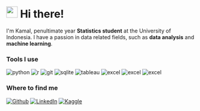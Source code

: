 <h1><img src="https://emojis.slackmojis.com/emojis/images/1643514476/4594/blob-wave.gif?1643514476" width="30"/> Hi there!</h1>

<p>I'm Kamal, penultimate year <b>Statistics student</b> at the University of Indonesia. I have a passion in data related fields, such as <b>data analysis</b> and <b>machine learning</b>.</p>

<h3>Tools I use</h3>
<p>
  <img alt="python" src="https://img.shields.io/badge/-Python-3776AB?style=flat-square&logo=python&logoColor=white" />
  <img alt="r" src="https://img.shields.io/badge/-R-276DC3?style=flat-square&logo=r&logoColor=white" />
  <img alt="git" src="https://img.shields.io/badge/-Git-F05032?style=flat-square&logo=git&logoColor=white" />
  <img alt="sqlite" src="https://img.shields.io/badge/-SQLite-003B57?style=flat-square&logo=sqlite&logoColor=white" />
  <img alt="tableau" src="https://img.shields.io/badge/-Tableau-E97627?style=flat-square&logo=tableau&logoColor=white" />
  <img alt="excel" src="https://img.shields.io/badge/-Looker_Studio-4285F4?style=flat-square&logo=looker&logoColor=white" />
  <img alt="excel" src="https://img.shields.io/badge/-Microsoft_Excel-217346?style=flat-square&logo=microsoftexcel&logoColor=white" />
  <img alt="excel" src="https://img.shields.io/badge/-Visual_Basic-512BD4?style=flat-square&logo=visualbasic&logoColor=white" />
</p>

<h3>Where to find me</h3>
<p><a href="https://github.com/kmyafi" target="_blank"><img alt="Github" src="https://img.shields.io/badge/GitHub-%2312100E.svg?&style=for-the-badge&logo=Github&logoColor=white" /></a> <a href="https://www.linkedin.com/in/kamalmyafi" target="_blank"><img alt="LinkedIn" src="https://img.shields.io/badge/linkedin-%230077B5.svg?&style=for-the-badge&logo=linkedin&logoColor=white" /></a> <a href="https://www.kaggle.com/kamalmyafi" target="_blank"><img alt="Kaggle" src="https://img.shields.io/badge/kaggle-%2320BEFF.svg?&style=for-the-badge&logo=kaggle&logoColor=white" /></a>
</p>
